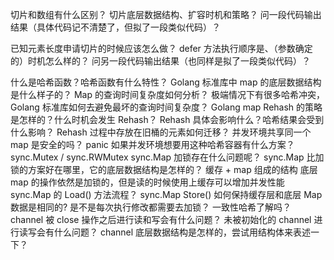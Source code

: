 
切片和数组有什么区别？
切片底层数据结构、扩容时机和策略？
问一段代码输出结果（具体代码记不清楚了，但拟了一段类似代码）？


已知元素长度申请切片的时候应该怎么做？
defer 方法执行顺序是、（参数确定的）时机怎么样的？
问另一段代码输出结果（也同样是拟了一段类似代码）？



什么是哈希函数？哈希函数有什么特性？
Golang 标准库中 map 的底层数据结构是什么样子的？
Map 的查询时间复杂度如何分析？
极端情况下有很多哈希冲突，Golang 标准库如何去避免最坏的查询时间复杂度？
Golang map Rehash 的策略是怎样的？什么时机会发生 Rehash？
Rehash 具体会影响什么？哈希结果会受到什么影响？
Rehash 过程中存放在旧桶的元素如何迁移？
并发环境共享同一个 map 是安全的吗？
panic
如果并发环境想要用这种哈希容器有什么方案？
sync.Mutex / sync.RWMutex
sync.Map
加锁存在什么问题呢？
sync.Map 比加锁的方案好在哪里，它的底层数据结构是怎样的？
缓存 + map 组成的结构
底层 map 的操作依然是加锁的，但是读的时候使用上缓存可以增加并发性能
sync.Map 的 Load() 方法流程？
sync.Map Store() 如何保持缓存层和底层 Map 数据是相同的? 是不是每次执行修改都需要去加锁？
一致性哈希了解吗？
channel 被 close 操作之后进行读和写会有什么问题？
未被初始化的 channel 进行读写会有什么问题？
channel 底层数据结构是怎样的，尝试用结构体来表述一下？
